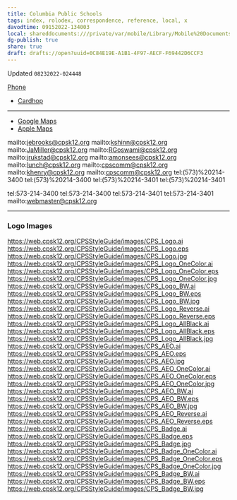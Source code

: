 ```yaml
---
title: Columbia Public Schools
tags: index, rolodex, correspondence, reference, local, x
davodtime: 09152022-134003
local: shareddocuments:///private/var/mobile/Library/Mobile%20Documents/iCloud~md~obsidian/Documents/OBSHIDDIAN/drafts/0C84E19E-A1B1-4F97-AECF-F69442D6CCF3.md
dg-publish: true
share: true
draft: drafts://open?uuid=0C84E19E-A1B1-4F97-AECF-F69442D6CCF3
---
```

Updated `08232022-024448`

[Phone](tel:+1%20573-214-3400)

- [Cardhop](x-cardhop://show?id=contact:E89755E9-DCD1-484F-A897-EDB8B1D1C555&contact=Columbia%20Public%20Schools)

---

- [Google Maps](https://www.google.com/maps?q=1818%20W.%20Worley%20Street%20Columbia,%20MO%2065203)
- [Apple Maps](https://maps.apple.com/?address=1818%20W%20Worley%20St,%20Columbia,%20MO%20%2065203,%20United%20States&auid=591535291953545850&ll=38.960254,-92.366092&lsp=9902&q=Columbia%20Public%20Schools&_ext=CjMKBQgEEOIBCgQIBRADCgUIBhCrAgoECAoQAAoECFIQCAoECFUQEQoECFkQBgoFCKQBEAESJinCCfHeWHpDQDH0/dWxzhdXwDlA3xY7f3tDQEH4615qERdXwFAE)

mailto:jebrooks@cpsk12.org
mailto:kshinn@cpsk12.org
mailto:JaMiller@cpsk12.org
mailto:RGoswami@cpsk12.org
mailto:jrukstad@cpsk12.org
mailto:amonsees@cpsk12.org
mailto:lunch@cpsk12.org
mailto:cpscomm@cpsk12.org
mailto:khenry@cpsk12.org
mailto:cpscomm@cpsk12.org
tel:(573)%20214-3400
tel:(573)%20214-3400
tel:(573)%20214-3401
tel:(573)%20214-3401

tel:573-214-3400
tel:573-214-3400
tel:573-214-3401
tel:573-214-3401
mailto:webmaster@cpsk12.org

---

### Logo Images

https://web.cpsk12.org/CPSStyleGuide/images/CPS_Logo.ai
https://web.cpsk12.org/CPSStyleGuide/images/CPS_Logo.eps
https://web.cpsk12.org/CPSStyleGuide/images/CPS_Logo.jpg
https://web.cpsk12.org/CPSStyleGuide/images/CPS_Logo_OneColor.ai
https://web.cpsk12.org/CPSStyleGuide/images/CPS_Logo_OneColor.eps
https://web.cpsk12.org/CPSStyleGuide/images/CPS_Logo_OneColor.jpg
https://web.cpsk12.org/CPSStyleGuide/images/CPS_Logo_BW.ai
https://web.cpsk12.org/CPSStyleGuide/images/CPS_Logo_BW.eps
https://web.cpsk12.org/CPSStyleGuide/images/CPS_Logo_BW.jpg
https://web.cpsk12.org/CPSStyleGuide/images/CPS_Logo_Reverse.ai
https://web.cpsk12.org/CPSStyleGuide/images/CPS_Logo_Reverse.eps
https://web.cpsk12.org/CPSStyleGuide/images/CPS_Logo_AllBlack.ai
https://web.cpsk12.org/CPSStyleGuide/images/CPS_Logo_AllBlack.eps
https://web.cpsk12.org/CPSStyleGuide/images/CPS_Logo_AllBlack.jpg
https://web.cpsk12.org/CPSStyleGuide/images/CPS_AEO.ai
https://web.cpsk12.org/CPSStyleGuide/images/CPS_AEO.eps
https://web.cpsk12.org/CPSStyleGuide/images/CPS_AEO.jpg
https://web.cpsk12.org/CPSStyleGuide/images/CPS_AEO_OneColor.ai
https://web.cpsk12.org/CPSStyleGuide/images/CPS_AEO_OneColor.eps
https://web.cpsk12.org/CPSStyleGuide/images/CPS_AEO_OneColor.jpg
https://web.cpsk12.org/CPSStyleGuide/images/CPS_AEO_BW.ai
https://web.cpsk12.org/CPSStyleGuide/images/CPS_AEO_BW.eps
https://web.cpsk12.org/CPSStyleGuide/images/CPS_AEO_BW.jpg
https://web.cpsk12.org/CPSStyleGuide/images/CPS_AEO_Reverse.ai
https://web.cpsk12.org/CPSStyleGuide/images/CPS_AEO_Reverse.eps
https://web.cpsk12.org/CPSStyleGuide/images/CPS_Badge.ai
https://web.cpsk12.org/CPSStyleGuide/images/CPS_Badge.eps
https://web.cpsk12.org/CPSStyleGuide/images/CPS_Badge.jpg
https://web.cpsk12.org/CPSStyleGuide/images/CPS_Badge_OneColor.ai
https://web.cpsk12.org/CPSStyleGuide/images/CPS_Badge_OneColor.eps
https://web.cpsk12.org/CPSStyleGuide/images/CPS_Badge_OneColor.jpg
https://web.cpsk12.org/CPSStyleGuide/images/CPS_Badge_BW.ai
https://web.cpsk12.org/CPSStyleGuide/images/CPS_Badge_BW.eps
https://web.cpsk12.org/CPSStyleGuide/images/CPS_Badge_BW.jpg